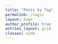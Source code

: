 ```yaml
---
title: "Posts by Tag"
permalink: /tags/
layout: tags
author_profile: true
entries_layout: grid
classes: wide
---
```


